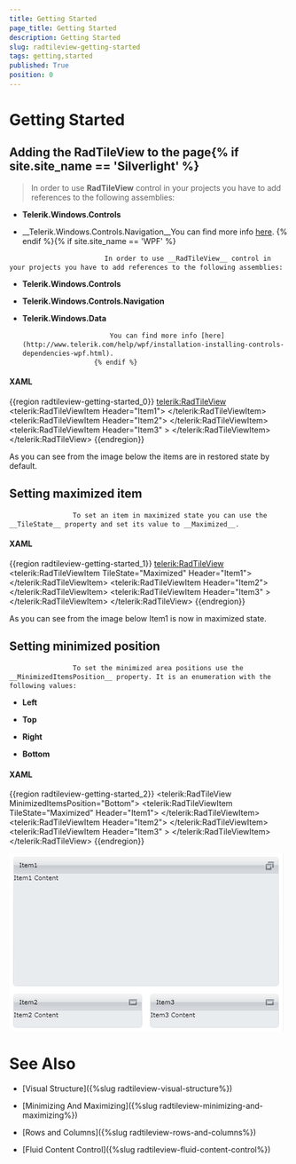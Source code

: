 ```yaml
---
title: Getting Started
page_title: Getting Started
description: Getting Started
slug: radtileview-getting-started
tags: getting,started
published: True
position: 0
---
```


# Getting Started



## Adding the RadTileView to the page{% if site.site_name == 'Silverlight' %}

>In order to use __RadTileView__ control in your projects you have to add references to the following assemblies:
						

* __Telerik.Windows.Controls__

* __Telerik.Windows.Controls.Navigation__You can find more info [here](http://www.telerik.com/help/silverlight/installation-installing-controls-dependencies.html).
						{% endif %}{% if site.site_name == 'WPF' %}

>


							In order to use __RadTileView__ control in your projects you have to add references to the following assemblies:
						

* __Telerik.Windows.Controls__

* __Telerik.Windows.Controls.Navigation__

* __Telerik.Windows.Data__


							You can find more info [here](http://www.telerik.com/help/wpf/installation-installing-controls-dependencies-wpf.html).
						{% endif %}

#### __XAML__

{{region radtileview-getting-started_0}}
	<UserControl x:Class="RadTileViewHelpExamples.MainPage"
	    xmlns="http://schemas.microsoft.com/winfx/2006/xaml/presentation" 
	    xmlns:x="http://schemas.microsoft.com/winfx/2006/xaml"
	    xmlns:telerik="http://schemas.telerik.com/2008/xaml/presentation">
	    <Grid x:Name="LayoutRoot">
	        <telerik:RadTileView>
	            <telerik:RadTileViewItem Header="Item1">
	                <TextBlock Text="Item1 Content"/>
	            </telerik:RadTileViewItem>
	            <telerik:RadTileViewItem Header="Item2">
	                <TextBlock Text="Item2 Content"/>
	            </telerik:RadTileViewItem>
	            <telerik:RadTileViewItem Header="Item3" >
	                <TextBlock Text="Item3 Content"/>
	            </telerik:RadTileViewItem>
	        </telerik:RadTileView>
	    </Grid>
	</UserControl>
	{{endregion}}



As you can see from the image below the items are in restored state by default.

##  Setting maximized item


					To set an item in maximized state you can use the __TileState__ property and set its value to __Maximized__.
				

#### __XAML__

{{region radtileview-getting-started_1}}
	<telerik:RadTileView>
	    <telerik:RadTileViewItem TileState="Maximized" Header="Item1">
	        <TextBlock Text="Item1 Content"/>
	    </telerik:RadTileViewItem>
	    <telerik:RadTileViewItem Header="Item2">
	        <TextBlock Text="Item2 Content"/>
	    </telerik:RadTileViewItem>
	    <telerik:RadTileViewItem Header="Item3" >
	        <TextBlock Text="Item3 Content"/>
	    </telerik:RadTileViewItem>
	</telerik:RadTileView>
	{{endregion}}



As you can see from the image below Item1 is now in maximized state.

## Setting minimized position


					To set the minimized area positions use the __MinimizedItemsPosition__ property. It is an enumeration with the following values:
				

* __Left__

* __Top__

* __Right__

* __Bottom__

#### __XAML__

{{region radtileview-getting-started_2}}
	<telerik:RadTileView MinimizedItemsPosition="Bottom">
	    <telerik:RadTileViewItem TileState="Maximized" Header="Item1">
	        <TextBlock Text="Item1 Content"/>
	    </telerik:RadTileViewItem>
	    <telerik:RadTileViewItem Header="Item2">
	        <TextBlock Text="Item2 Content"/>
	    </telerik:RadTileViewItem>
	    <telerik:RadTileViewItem Header="Item3" >
	        <TextBlock Text="Item3 Content"/>
	    </telerik:RadTileViewItem>
	</telerik:RadTileView>
	{{endregion}}

![Tile View - minimized items position](images/tileview_Step3.png)

# See Also

 * [Visual Structure]({%slug radtileview-visual-structure%})

 * [Minimizing And Maximizing]({%slug radtileview-minimizing-and-maximizing%})

 * [Rows and Columns]({%slug radtileview-rows-and-columns%})

 * [Fluid Content Control]({%slug radtileview-fluid-content-control%})
